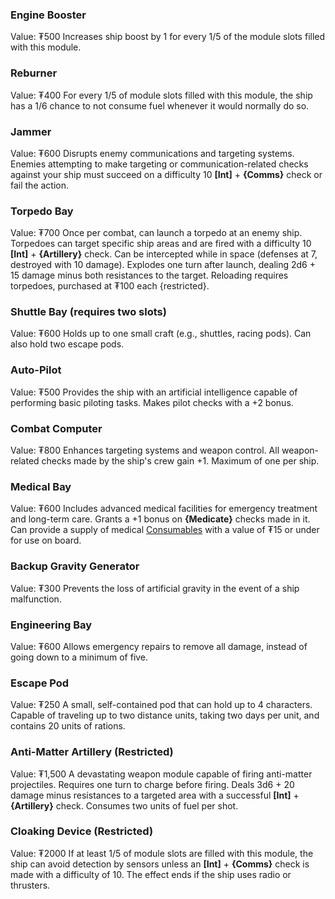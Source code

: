 ### Engine Booster
Value: ₮500
Increases ship boost by 1 for every 1/5 of the module slots filled with this module. 
### Reburner
Value: ₮400
For every 1/5 of module slots filled with this module, the ship has a 1/6 chance to not consume fuel whenever it would normally do so.
### Jammer
Value: ₮600
Disrupts enemy communications and targeting systems. Enemies attempting to make targeting or communication-related checks against your ship must succeed on a difficulty 10 **\[Int\]** + **{Comms}** check or fail the action.  
### Torpedo Bay
Value: ₮700
Once per combat, can launch a torpedo at an enemy ship. Torpedoes can target specific ship areas and are fired with a difficulty 10 **\[Int\]** + **{Artillery}** check. Can be intercepted while in space (defenses at 7, destroyed with 10 damage). Explodes one turn after launch, dealing 2d6 + 15 damage minus both resistances to the target. Reloading requires torpedoes, purchased at ₮100 each {restricted}.  
### Shuttle Bay (requires two slots)
Value: ₮600
Holds up to one small craft (e.g., shuttles, racing pods). Can also hold two escape pods.
### Auto-Pilot
Value: ₮500
Provides the ship with an artificial intelligence capable of performing basic piloting tasks. Makes pilot checks with a +2 bonus.
### Combat Computer
Value: ₮800
Enhances targeting systems and weapon control. All weapon-related checks made by the ship's crew gain +1. Maximum of one per ship.
### Medical Bay
Value: ₮600
Includes advanced medical facilities for emergency treatment and long-term care. Grants a +1 bonus on **{Medicate}** checks made in it. Can provide a supply of medical [Consumables](/Items/Consumables.md) with a value of ₮15 or under for use on board.
### Backup Gravity Generator
Value: ₮300
Prevents the loss of artificial gravity in the event of a ship malfunction.
### Engineering Bay
Value: ₮600
Allows emergency repairs to remove all damage, instead of going down to a minimum of five. 
### Escape Pod
Value: ₮250
A small, self-contained pod that can hold up to 4 characters. Capable of traveling up to two distance units, taking two days per unit, and contains 20 units of rations.  
### Anti-Matter Artillery (Restricted)
Value: ₮1,500
A devastating weapon module capable of firing anti-matter projectiles. Requires one turn to charge before firing. Deals 3d6 + 20 damage minus resistances to a targeted area with a successful **\[Int\]** + **{Artillery}** check. Consumes two units of fuel per shot.  
### Cloaking Device (Restricted)
Value: ₮2000
If at least 1/5 of module slots are filled with this module, the ship can avoid detection by sensors unless an **\[Int\]** + **{Comms}** check is made with a difficulty of 10. The effect ends if the ship uses radio or thrusters.